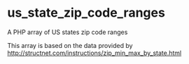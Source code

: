 # us_state_zip_code_ranges
A PHP array of US states zip code ranges

This array is based on the data provided by http://structnet.com/instructions/zip_min_max_by_state.html
